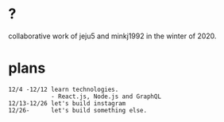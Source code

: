 # ?
collaborative work of jeju5 and minkj1992 in the winter of 2020.

# plans
```
12/4 -12/12 learn technologies.
            - React.js, Node.js and GraphQL
12/13-12/26 let's build instagram
12/26-      let's build something else.
```
